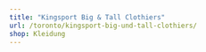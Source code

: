 ```yaml
---
title: "Kingsport Big & Tall Clothiers"
url: /toronto/kingsport-big-und-tall-clothiers/
shop: Kleidung
---
```

